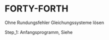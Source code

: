 # FORTY-FORTH
Ohne Rundungsfehler Gleichungssysteme lösen

Step_1: Anfangsprogramm, Siehe <a href="OpaStefanVogel.github.io/FORTY-FORTH/">


